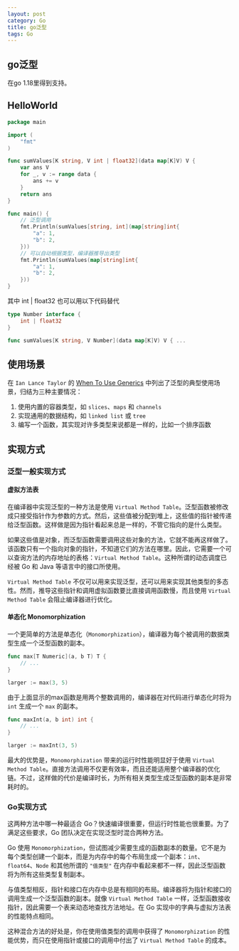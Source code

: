 ```yaml
---
layout: post
category: Go
title: go泛型
tags: Go
---
```


## go泛型

在go 1.18里得到支持。

## HelloWorld

```go
package main

import (
	"fmt"
)

func sumValues[K string, V int | float32](data map[K]V) V {
	var ans V
	for _, v := range data {
		ans += v
	}
	return ans
}

func main() {
	// 泛型调用
	fmt.Println(sumValues[string, int](map[string]int{
		"a": 1,
		"b": 2,
	}))
	// 可以自动根据类型，编译器推导出类型
	fmt.Println(sumValues(map[string]int{
		"a": 1,
		"b": 2,
	}))
}

```

其中 int | float32 也可以用以下代码替代

```go
type Number interface {
	int | float32
}

func sumValues[K string, V Number](data map[K]V) V { ...
```

## 使用场景

在 `Ian Lance Taylor` 的 [When To Use Generics](https://go.dev/blog/when-generics) 中列出了泛型的典型使用场景，归结为三种主要情况：

1. 使用内置的容器类型，如 `slices`、`maps` 和 `channels`
2. 实现通用的数据结构，如 `linked list` 或 `tree`
3. 编写一个函数，其实现对许多类型来说都是一样的，比如一个排序函数



## 实现方式

### 泛型一般实现方式

#### 虚拟方法表

在编译器中实现泛型的一种方法是使用 `Virtual Method Table`。泛型函数被修改成只接受指针作为参数的方式。然后，这些值被分配到堆上，这些值的指针被传递给泛型函数。这样做是因为指针看起来总是一样的，不管它指向的是什么类型。

如果这些值是对象，而泛型函数需要调用这些对象的方法，它就不能再这样做了。该函数只有一个指向对象的指针，不知道它们的方法在哪里。因此，它需要一个可以查询方法的内存地址的表格：`Virtual Method Table`。这种所谓的动态调度已经被 Go 和 Java 等语言中的接口所使用。

`Virtual Method Table` 不仅可以用来实现泛型，还可以用来实现其他类型的多态性。然而，推导这些指针和调用虚拟函数要比直接调用函数慢，而且使用 `Virtual Method Table` 会阻止编译器进行优化。

#### 单态化 Monomorphization

一个更简单的方法是单态化（`Monomorphization`），编译器为每个被调用的数据类型生成一个泛型函数的副本。

```go
func max[T Numeric](a, b T) T {
    // ...
}

larger := max(3, 5)
```

由于上面显示的max函数是用两个整数调用的，编译器在对代码进行单态化时将为 `int` 生成一个 `max` 的副本。

```go
func maxInt(a, b int) int {
    // ...
}

larger := maxInt(3, 5)
```

最大的优势是，`Monomorphization` 带来的运行时性能明显好于使用 `Virtual Method Table`。直接方法调用不仅更有效率，而且还能适用整个编译器的优化链。不过，这样做的代价是编译时长，为所有相关类型生成泛型函数的副本是非常耗时的。

### Go实现方式

这两种方法中哪一种最适合 Go？快速编译很重要，但运行时性能也很重要。为了满足这些要求，Go 团队决定在实现泛型时混合两种方法。



Go 使用 `Monomorphization`，但试图减少需要生成的函数副本的数量。它不是为每个类型创建一个副本，而是为内存中的每个布局生成一个副本：`int`、`float64`、`Node` 和其他所谓的 `"值类型"` 在内存中看起来都不一样，因此泛型函数将为所有这些类型复制副本。

与值类型相反，指针和接口在内存中总是有相同的布局。编译器将为指针和接口的调用生成一个泛型函数的副本。就像 `Virtual Method Table` 一样，泛型函数接收指针，因此需要一个表来动态地查找方法地址。在 Go 实现中的字典与虚拟方法表的性能特点相同。



这种混合方法的好处是，你在使用值类型的调用中获得了 `Monomorphization` 的性能优势，而只在使用指针或接口的调用中付出了 `Virtual Method Table` 的成本。